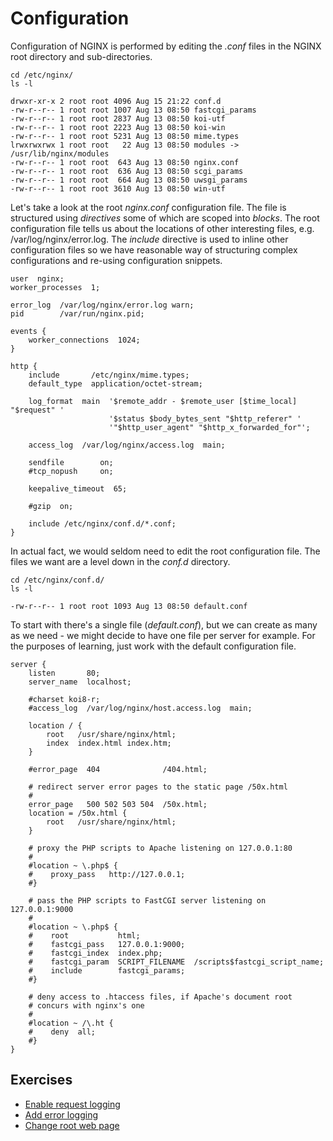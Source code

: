 # Configuration

Configuration of NGINX is performed by editing the _.conf_ files in the NGINX root directory and sub-directories.

```
cd /etc/nginx/
ls -l
```

```
drwxr-xr-x 2 root root 4096 Aug 15 21:22 conf.d
-rw-r--r-- 1 root root 1007 Aug 13 08:50 fastcgi_params
-rw-r--r-- 1 root root 2837 Aug 13 08:50 koi-utf
-rw-r--r-- 1 root root 2223 Aug 13 08:50 koi-win
-rw-r--r-- 1 root root 5231 Aug 13 08:50 mime.types
lrwxrwxrwx 1 root root   22 Aug 13 08:50 modules -> /usr/lib/nginx/modules
-rw-r--r-- 1 root root  643 Aug 13 08:50 nginx.conf
-rw-r--r-- 1 root root  636 Aug 13 08:50 scgi_params
-rw-r--r-- 1 root root  664 Aug 13 08:50 uwsgi_params
-rw-r--r-- 1 root root 3610 Aug 13 08:50 win-utf
```

Let's take a look at the root _nginx.conf_ configuration file. The file is structured using _directives_ some of which are scoped into _blocks_. The root configuration file tells us about the locations of other interesting files, e.g. /var/log/nginx/error.log. The _include_ directive is used to inline other configuration files so we have reasonable way of structuring complex configurations and re-using configuration snippets.

```Nginx
user  nginx;
worker_processes  1;

error_log  /var/log/nginx/error.log warn;
pid        /var/run/nginx.pid;

events {
    worker_connections  1024;
}

http {
    include       /etc/nginx/mime.types;
    default_type  application/octet-stream;

    log_format  main  '$remote_addr - $remote_user [$time_local] "$request" '
                      '$status $body_bytes_sent "$http_referer" '
                      '"$http_user_agent" "$http_x_forwarded_for"';

    access_log  /var/log/nginx/access.log  main;

    sendfile        on;
    #tcp_nopush     on;

    keepalive_timeout  65;

    #gzip  on;

    include /etc/nginx/conf.d/*.conf;
}
```

In actual fact, we would seldom need to edit the root configuration file. The files we want are a level down in the _conf.d_ directory.

```
cd /etc/nginx/conf.d/
ls -l
```

```
-rw-r--r-- 1 root root 1093 Aug 13 08:50 default.conf
```

To start with there's a single file (_default.conf_), but we can create as many as we need - we might decide to have one file per server for example. For the purposes of learning, just work with the default configuration file.

```Nginx
server {
    listen       80;
    server_name  localhost;

    #charset koi8-r;
    #access_log  /var/log/nginx/host.access.log  main;

    location / {
        root   /usr/share/nginx/html;
        index  index.html index.htm;
    }

    #error_page  404              /404.html;

    # redirect server error pages to the static page /50x.html
    #
    error_page   500 502 503 504  /50x.html;
    location = /50x.html {
        root   /usr/share/nginx/html;
    }

    # proxy the PHP scripts to Apache listening on 127.0.0.1:80
    #
    #location ~ \.php$ {
    #    proxy_pass   http://127.0.0.1;
    #}

    # pass the PHP scripts to FastCGI server listening on 127.0.0.1:9000
    #
    #location ~ \.php$ {
    #    root           html;
    #    fastcgi_pass   127.0.0.1:9000;
    #    fastcgi_index  index.php;
    #    fastcgi_param  SCRIPT_FILENAME  /scripts$fastcgi_script_name;
    #    include        fastcgi_params;
    #}

    # deny access to .htaccess files, if Apache's document root
    # concurs with nginx's one
    #
    #location ~ /\.ht {
    #    deny  all;
    #}
}
```

## Exercises

* [Enable request logging](/md/exercise-enable-request-logging.md)
* [Add error logging](/md/exercise-add-error-logging.md)
* [Change root web page](/md/exercise-change-root-web-page.md)
